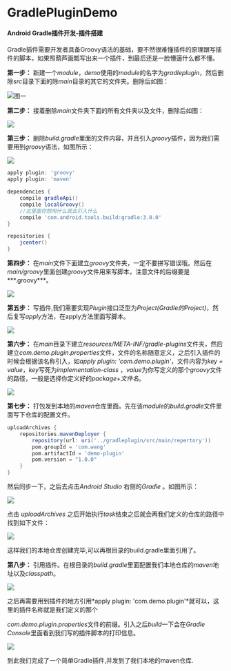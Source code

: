 # GradlePluginDemo

####  Android Gradle插件开发-插件搭建

Gradle插件需要开发者具备Groovy语法的基础，要不然很难懂插件的原理跟写插件的脚本，如果照葫芦画瓢写出来一个插件，到最后还是一脸懵逼什么都不懂。

**第一步：** 新建一个*module*，*demo*使用的*module*的名字为*gradleplugin*，然后删除*src*目录下面的除*main*目录的其它的文件夹。删除后如图：

![图一](https://raw.githubusercontent.com/WangcWj/image-folder/master/plugin-one.png)

**第二步：** 接着删除*main*文件夹下面的所有文件夹以及文件，删除后如图：

![](https://raw.githubusercontent.com/WangcWj/image-folder/master/plugin-two.png)

**第三步：** 删除*build.gradle*里面的文件内容，并且引入*groovy*插件，因为我们需要用到*groovy*语法，如图所示：

![](https://raw.githubusercontent.com/WangcWj/image-folder/master/groovy-three.png)

```groovy
apply plugin: 'groovy'
apply plugin: 'maven'

dependencies {
    compile gradleApi()
    compile localGroovy()
    //这里面你想用什么就去引入什么
    compile 'com.android.tools.build:gradle:3.0.0'
}

repositories {
    jcenter()
}

```

**第四步：** 在*main*文件下面建立*groovy*文件夹，一定不要拼写错误哦。然后在*main/groovy*里面创建*groovy*文件用来写脚本，注意文件的后缀要是***.groovy***。

![](https://raw.githubusercontent.com/WangcWj/image-folder/master/plugin-four.png)



**第五步：** 写插件,我们需要实现*Plugin*接口泛型为*Project(Gradle的Project)*，然后复写*apply*方法，在apply方法里面写脚本。

![](https://raw.githubusercontent.com/WangcWj/image-folder/master/plugin-five.png)



**第六步：** 在*main*目录下建立*resources/META-INF/gradle-plugins*文件夹，然后建立*com.demo.plugin.properties*文件，文件的名称随意定义，之后引入插件的时候会根据该名称引入，如*apply plugin: 'com.demo.plugin'*，文件内容为*key = value*，*key*写死为*implementation-class* ，*value*为你写定义的那个*groovy*文件的路径，一般是选择你定义好的*package+文件名*。

![](https://raw.githubusercontent.com/WangcWj/image-folder/master/plugin-six.png)

**第七步：** 打包发到本地的*maven*仓库里面。先在该*module*的*build.gradle*文件里面写下仓库的配置文件。

```groovy
uploadArchives {
    repositories.mavenDeployer {
        repository(url: uri('../gradleplugin/src/main/repertory'))
        pom.groupId = 'com.wang'
        pom.artifactId = 'demo-plugin'
        pom.version = "1.0.0"
    }
}
```

然后同步一下，之后去点击*Android  Studio* 右侧的*Gradle* 。如图所示：

![](https://raw.githubusercontent.com/WangcWj/image-folder/master/plugin-eight.png)

点击 *uploadArchives*  之后开始执行*task*结束之后就会再我们定义的仓库的路径中找到如下文件：

![](https://raw.githubusercontent.com/WangcWj/image-folder/master/plugin-seven.png)

这样我们的本地仓库创建完毕,可以再根目录的build.gradle里面引用了。

**第八步：** 引用插件。在根目录的*build.gradle*里面配置我们本地仓库的*maven*地址以及*classpath*。

![](https://raw.githubusercontent.com/WangcWj/image-folder/master/plugin-ten.png)

之后再需要用到插件的地方引用*apply plugin: 'com.demo.plugin'*就可以，这里的插件名称就是我们定义的那个

*com.demo.plugin.properties*文件的前缀。引入之后*build*一下会在*Gradle Console*里面看到我们写的插件脚本的打印信息。

![](https://raw.githubusercontent.com/WangcWj/image-folder/master/plugin-nine.png)

到此我们完成了一个简单Gradle插件,并发到了我们本地的maven仓库.

